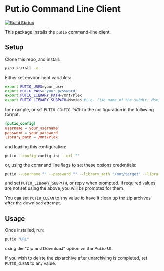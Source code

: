 Put.io Command Line Client
=

[![Build Status](https://cloud.drone.io/api/badges/jmarhee/pyputio-cli/status.svg)](https://cloud.drone.io/jmarhee/pyputio-cli)

This package installs the `putio` command-line client.

Setup
--

Clone this repo, and install:

```bash
pip3 install -e .
```

Either set environment variables:

```bash
export PUTIO_USER=your_user
export PUTIO_PASS="your_password"
export PUTIO_LIBRARY_PATH=/mnt/Plex
export PUTIO_LIBRARY_SUBPATH=Movies #i.e. (the name of the subdir: Movies, TV, etc.)
```

for example, or set `PUTIO_CONFIG_PATH` to the configuration in the following format:

```toml
[putio_config]
username = your_username
password = your_password
library_path = /mnt/Plex
```
and loading this configuration:

```bash
putio --config config.ini --url ""
```

or, using the command line flags to set these options credentials:

```bash
putio --username "" --password "" --library_path "/mnt/target" --library_subpath "Music" --url ""
```

and set `PUTIO_LIBRARY_SUBPATH`, or reply when prompted. If required values are not set using the above, you will be prompted for them. 

You can set `PUTIO_CLEAN` to any value to have it clean up the zip archives after the download attempt.

Usage
---

Once installed, run:

```bash
putio "URL"
```

using the "Zip and Download" option on the Put.io UI. 

If you wish to delete the zip archive after unarchiving is completed, set `PUTIO_CLEAN` to any value.
